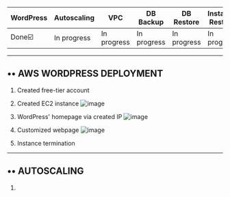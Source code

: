 
|WordPress|Autoscaling|VPC|DB Backup|DB Restore|Instance Restore|
| --- | --------- | --- | ----- | ------- | ------- |
|Done☑️|In progress|In progress|In progress|In progress|In progress|

--------
•• AWS WORDPRESS DEPLOYMENT
-------------
1. Created free-tier account
2. Created EC2 instance
![image](https://user-images.githubusercontent.com/61839115/139860296-7a0671a5-7de1-4b33-9ff0-e4f1f7ccb3b2.png)

3. WordPress' homepage via created IP
![image](https://user-images.githubusercontent.com/61839115/139860479-b08f7839-9a35-4825-97b5-d13afd3df424.png)

4. Customized webpage
![image](https://user-images.githubusercontent.com/61839115/139860577-8df0ed1e-b835-41e6-b370-a39481c38d37.png)

5. Instance termination
-----------------------
•• AUTOSCALING
--------------------
1. 
